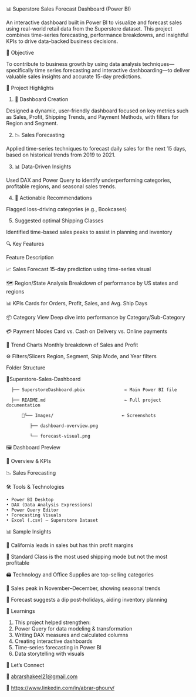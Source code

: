 📊 Superstore Sales Forecast Dashboard (Power BI)

An interactive dashboard built in Power BI to visualize and forecast sales using real-world retail data from the Superstore dataset. This project combines time-series forecasting, performance breakdowns, and insightful KPIs to drive data-backed business decisions.

🎯 Objective

To contribute to business growth by using data analysis techniques—specifically time series forecasting and interactive dashboarding—to deliver valuable sales insights and accurate 15-day predictions.

🚀 Project Highlights

   1) 📌 Dashboard Creation

Designed a dynamic, user-friendly dashboard focused on key metrics such as Sales, Profit, Shipping Trends, and Payment Methods, with filters for Region and Segment.

   2) 📉 Sales Forecasting

Applied time-series techniques to forecast daily sales for the next 15 days, based on historical trends from 2019 to 2021.

   3) 📊 Data-Driven Insights

Used DAX and Power Query to identify underperforming categories, profitable regions, and seasonal sales trends.

   4) 🧭 Actionable Recommendations

Flagged loss-driving categories (e.g., Bookcases)

   5) Suggested optimal Shipping Classes

Identified time-based sales peaks to assist in planning and inventory

🔍 Key Features

Feature	Description

  📈 Sales Forecast 15-day prediction using time-series visual

  🗺 Region/State Analysis	Breakdown of performance by US states and regions

  📊 KPIs Cards for Orders, Profit, Sales, and Avg. Ship Days

  📦 Category View Deep dive into performance by Category/Sub-Category

  💳 Payment Modes Card vs. Cash on Delivery vs. Online payments

  📅 Trend Charts	Monthly breakdown of Sales and Profit

⚙ Filters/Slicers	Region, Segment, Ship Mode, and Year filters

Folder Structure

  📁Superstore-Sales-Dashboard

      ├── SuperstoreDashboard.pbix               ← Main Power BI file
   
      ├── README.md                              ← Full project documentation
   
          📁└── Images/                          ← Screenshots
       
             ├── dashboard-overview.png
           
             └── forecast-visual.png
           
🖼 Dashboard Preview

   📍 Overview & KPIs
   
   📉 Sales Forecasting

🛠 Tools & Technologies

    • Power BI Desktop
    • DAX (Data Analysis Expressions)
    • Power Query Editor
    • Forecasting Visuals
    • Excel (.csv) — Superstore Dataset

📊 Sample Insights

   📍 California leads in sales but has thin profit margins
   
  🚚 Standard Class is the most used shipping mode but not the most profitable
  
   🖨 Technology and Office Supplies are top-selling categories
   
  📆 Sales peak in November–December, showing seasonal trends
  
  🔮 Forecast suggests a dip post-holidays, aiding inventory planning

📘 Learnings

1) This project helped strengthen:
2) Power Query for data modeling & transformation
3) Writing DAX measures and calculated columns
4) Creating interactive dashboards
5) Time-series forecasting in Power BI
6) Data storytelling with visuals



💼 Let’s Connect

📧 abrarshakeel21@gmail.com

🔗  https://www.linkedin.com/in/abrar-ghoury/

